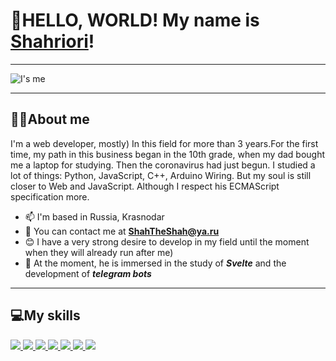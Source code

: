 # 🙌HELLO, WORLD! My name is [Shahriori](https://t.me/ShahTheShah)!

---

![I's me](https://media2.giphy.com/media/bGgsc5mWoryfgKBx1u/giphy.gif?cid=ecf05e4798elcrser9u4s5ajb6bco4rt0ciog6iem8pivd7h&ep=v1_gifs_search&rid=giphy.gif&ct=g)

---

## 🐱‍👤About me

I'm a web developer, mostly) In this field for more than 3 years.For the first time, my path in this business began in the 10th grade, when my dad bought me a laptop for studying. Then the coronavirus had just begun. I studied a lot of things: Python, JavaScript, C++, Arduino Wiring. But my soul is still closer to Web and JavaScript. Although I respect his ECMAScript specification more.

+ 📫 I'm based in Russia, Krasnodar
+ 📧 You can contact me at **ShahTheShah@ya.ru**
+ 😊 I have a very strong desire to develop in my field until the moment when they will already run after me)
+ 📱 At the moment, he is immersed in the study of ***Svelte*** and the development of ***telegram bots***

---

## 💻My skills

<a href="#">
    <img
        src="https://ic.wampi.ru/2023/05/17/HTML5.png"
    />
</a>
<a href="#">
    <img
        src="https://ie.wampi.ru/2023/05/17/CSS3.png"
    />
</a>
<a href="#">
    <img
        src="https://ie.wampi.ru/2023/05/17/JavaScript.png"
    />
</a>
<a href="#">
    <img
        src="https://im.wampi.ru/2023/05/17/EcmaScript.png"
    />
</a>
<a href="#">
    <img
        src="https://im.wampi.ru/2023/05/17/SCSS.png"
    />
</a>
<a href="#">
    <img
        src="https://ic.wampi.ru/2023/05/17/Svelte.png"
    />
</a>
<a href="#">
    <img
        src="https://im.wampi.ru/2023/05/17/TelegramBot.png"
    />
</a>